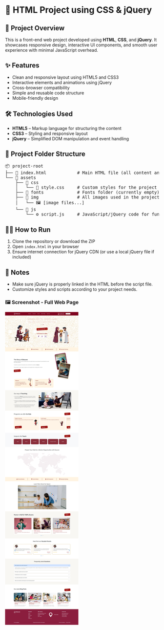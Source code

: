 # 📄 HTML Project using CSS & jQuery

## 🚀 Project Overview

This is a front-end web project developed using **HTML**, **CSS**, and **jQuery**. It showcases responsive design, interactive UI components, and smooth user experience with minimal JavaScript overhead.

## ✨ Features

- Clean and responsive layout using HTML5 and CSS3  
- Interactive elements and animations using jQuery  
- Cross-browser compatibility  
- Simple and reusable code structure  
- Mobile-friendly design

## 🛠️ Technologies Used

- **HTML5** – Markup language for structuring the content  
- **CSS3** – Styling and responsive layout  
- **jQuery** – Simplified DOM manipulation and event handling

## 📁 Project Folder Structure

<pre>
📦 project-root
├── 📄 index.html            # Main HTML file (all content and layout)
└── 📁 assets
    ├── 📁 css
    │   └── 🎨 style.css     # Custom styles for the project
    ├── 📁 fonts             # Fonts folder (currently empty)
    ├── 📁 img               # All images used in the project
    │   └── 🖼️ [image files...]
    └── 📁 js
        └── ⚙️ script.js     # JavaScript/jQuery code for functionality
</pre>

## 🧑‍💻 How to Run

1. Clone the repository or download the ZIP  
2. Open `index.html` in your browser  
3. Ensure internet connection for jQuery CDN (or use a local jQuery file if included)

## 📌 Notes

- Make sure jQuery is properly linked in the HTML before the script file.
- Customize styles and scripts according to your project needs.

### 🖼️ Screenshot - Full Web Page

![App Screenshot](./assets/img/Screenshot.jpeg)

